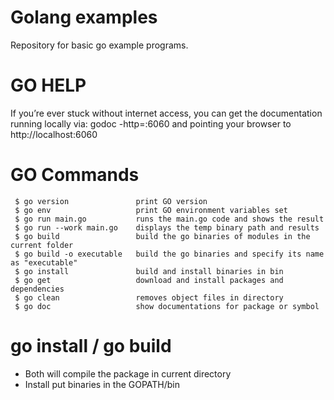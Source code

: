 # Golang examples

Repository for basic go example programs.

# GO HELP

If you’re ever stuck without internet access, you can get the documentation running locally
via: godoc -http=:6060
and
pointing your browser to http://localhost:6060

# GO Commands
```
 $ go version               print GO version
 $ go env                   print GO environment variables set
 $ go run main.go           runs the main.go code and shows the result
 $ go run --work main.go    displays the temp binary path and results
 $ go build                 build the go binaries of modules in the current folder
 $ go build -o executable   build the go binaries and specify its name as "executable"
 $ go install               build and install binaries in bin
 $ go get                   download and install packages and dependencies
 $ go clean                 removes object files in directory
 $ go doc                   show documentations for package or symbol
```
 # go install / go build
  - Both will compile the package in current directory
  - Install put binaries in the GOPATH/bin
